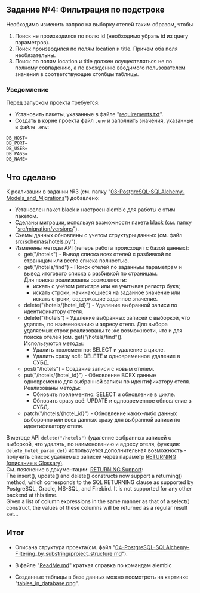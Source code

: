 ## Задание №4: Фильтрация по подстроке

Необходимо изменить запрос на выборку отелей таким образом, чтобы
1. Поиск не производился по полю id (необходимо убрать id из query параметров).
2. Поиск производился по полям location и title. Причем оба поля необязательны.
3. Поиск по полям location и title должен осуществляться не по полному совпадению, 
а по вхождению вводимого пользователем значения в соответствующие столбцы таблицы.


### Уведомление
Перед запуском проекта требуется:
- Установить пакеты, указанные в файле "[requirements.txt](https://github.com/shilyas-ru/FastAPI_AS/tree/main/04-PostgreSQL-SQLAlchemy-Filtering_by_substring/requirements.txt)".
- Создать в корне проекта файл `.env` и заполнить значения, указанные в файле `.env`:
```
DB_HOST=
DB_PORT=
DB_USER=
DB_PASS=
DB_NAME=
```

## Что сделано

К реализации в задании №3 (см. папку "[03-PostgreSQL-SQLAlchemy-Models_and_Migrations](https://github.com/shilyas-ru/FastAPI_AS/tree/main/03-PostgreSQL-SQLAlchemy-Models_and_Migrations)") добавлено:

- Установлен пакет black и настроен alembic для работы с этим пакетом.
- Сделаны миграции, используя возможности пакета black (см. папку "[src/migration/versions](https://github.com/shilyas-ru/FastAPI_AS/tree/main/04-PostgreSQL-SQLAlchemy-Filtering_by_substring/src/migration/versions)").
- Схемы данных обновлены с учетом структуры данных (см. файл [src/schemas/hotels.py](https://github.com/shilyas-ru/FastAPI_AS/tree/main/04-PostgreSQL-SQLAlchemy-Filtering_by_substring/src/schemas/hotels.py)").
- Изменены методы API (теперь работа происходит с базой данных):
  - get("/hotels") - Вывод списка всех отелей с разбивкой по страницам или всего списка полностью.
  - get("/hotels/find") - Поиск отелей по заданным параметрам и вывод итогового списка с разбивкой по страницам.<br>
    Для поиска реализованы возможности:
    - искать с учётом регистра или не учитывая регистр букв;
    - искать строки, начинающиеся на заданное значение или искать строки, содержащие заданное значение.
  - delete("/hotels/{hotel_id}") - Удаление выбранной записи по идентификатору отеля.
  - delete("/hotels") - Удаление выбранных записей с выборкой, что удалять, по наименованию и адресу отеля. Для выбора удаляемых строк реализованы те же возможности, что и для поиска отелей (см. get("/hotels/find")).<br>
    Используются методы:
    - Удалить поэлементно: SELECT и удаление в цикле.
    - Удалить сразу всё: DELETE и одновременное удаление в СУБД.
  - post("/hotels") - Создание записи с новым отелем.
  - put("/hotels/{hotel_id}") - Обновление ВСЕХ данные одновременно для выбранной записи по идентификатору отеля.<br>
    Реализованы методы:
    - Обновить поэлементно: SELECT и обновление в цикле.
    - Обновить сразу всё: UPDATE и одновременное обновление в СУБД.
  - patch("/hotels/{hotel_id}") - Обновление каких-либо данных выборочно или всех данных сразу для выбранной записи по идентификатору отеля.
    

В методе API `delete("/hotels")` (удаление выбранных записей с выборкой, что удалять, по наименованию и адресу отеля, функция: `delete_hotel_param_del`) используется дополнительная возможность - получить список удаляемых записей через параметр <a href="https://docs.sqlalchemy.org/en/20/glossary.html#term-RETURNING" target="_blank">
RETURNING (описание в Glossary)</a>.
<br>См. пояснение в документации: 
<a href="https://docs.sqlalchemy.org/en/20/changelog/migration_06.html#returning-support" target="_blank">
RETURNING Support</a>:<br>
The insert(), update() and delete() constructs now support a returning() method, which 
corresponds to the SQL RETURNING clause as supported by PostgreSQL, Oracle, MS-SQL, 
and Firebird. It is not supported for any other backend at this time.<br>
Given a list of column expressions in the same manner as that of a select() construct, 
the values of these columns will be returned as a regular result set...


## Итог

- Описана структура проекта(см. файл "[04-PostgreSQL-SQLAlchemy-Filtering_by_substring/project_structure.md](https://github.com/shilyas-ru/FastAPI_AS/tree/main/04-PostgreSQL-SQLAlchemy-Filtering_by_substring/project_structure.md)").

- В файле "[ReadMe.md](https://github.com/shilyas-ru/FastAPI_AS/blob/main/04-PostgreSQL-SQLAlchemy-Filtering_by_substring/src/models/ReadMe.md)" краткая справка по командам alembic

- Созданные таблицы в базе данных можно посмотреть на картинке "[tables_in_database.png](https://github.com/shilyas-ru/FastAPI_AS/blob/main/04-PostgreSQL-SQLAlchemy-Filtering_by_substring/tables_in_database.png)".